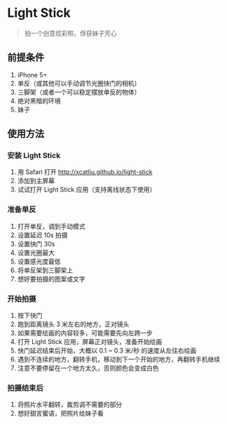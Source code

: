 # Light Stick

> 拍一个创意炫彩照，俘获妹子芳心

## 前提条件

1. iPhone 5+
2. 单反（或其他可以手动调节光圈快门的相机）
3. 三脚架（或者一个可以稳定摆放单反的物体）
4. 绝对黑暗的环境
5. 妹子

## 使用方法

### 安装 Light Stick

1. 用 Safari 打开 http://xcatliu.github.io/light-stick
2. 添加到主屏幕
3. 试试打开 Light Stick 应用（支持离线状态下使用）

### 准备单反

1. 打开单反，调到手动模式
2. 设置延迟 10s 拍摄
3. 设置快门 30s
4. 设置光圈最大
5. 设置感光度最低
6. 将单反架到三脚架上
7. 想好要拍摄的图案或文字

### 开始拍摄

1. 按下快门
2. 跑到距离镜头 3 米左右的地方，正对镜头
3. 如果需要绘画的内容较多，可能需要先向左跨一步
4. 打开 Light Stick 应用，屏幕正对镜头，准备开始绘画
5. 快门延迟结束后开始，大概以 0.1 ~ 0.3 米/秒 的速度从左往右绘画
6. 遇到不连续的地方，翻转手机，移动到下一个开始的地方，再翻转手机继续
7. 注意不要停留在一个地方太久，否则颜色会变成白色

### 拍摄结束后

1. 将照片水平翻转，裁剪调不需要的部分
2. 想好甜言蜜语，把照片给妹子看
